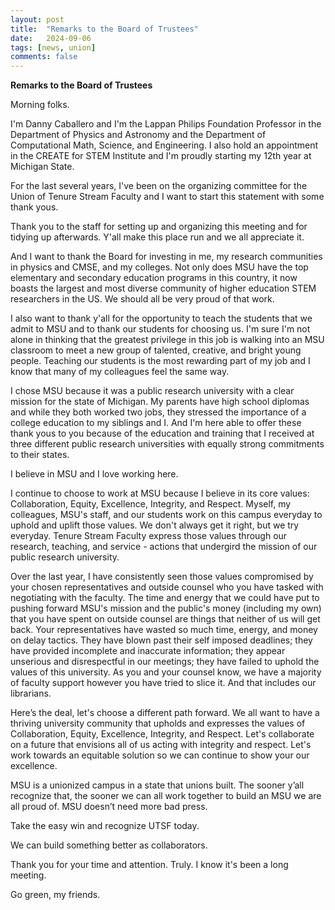 ```yaml
---
layout: post
title:  "Remarks to the Board of Trustees"
date:   2024-09-06
tags: [news, union]
comments: false
---
```


**Remarks to the Board of Trustees**

Morning folks. 

I'm Danny Caballero and I'm the Lappan Philips Foundation Professor in the Department of Physics and Astronomy and the Department of Computational Math, Science, and Engineering. I also hold an appointment in the CREATE for STEM Institute and I'm proudly starting my 12th year at Michigan State. 

For the last several years, I've been on the organizing committee for the Union of Tenure Stream Faculty and I want to start this statement with some thank yous.

Thank you to the staff for setting up and organizing this meeting and for tidying up afterwards. Y'all make this place run and we all appreciate it.

And I want to thank the Board for investing in me, my research communities in physics and CMSE, and my colleges. Not only does MSU have the top elementary and secondary education programs in this country, it now boasts the largest and most diverse community of higher education STEM researchers in the US. We should all be very proud of that work. 

I also want to thank y'all for the opportunity to teach the students that we admit to MSU and to thank our students for choosing us. I'm sure I'm not alone in thinking that the greatest privilege in this job is walking into an MSU classroom to meet a new group of talented, creative, and bright young people. Teaching our students is the most rewarding part of my job and I know that many of my colleagues feel the same way.

I chose MSU because it was a public research university with a clear mission for the state of Michigan. My parents have high school diplomas and while they both worked two jobs, they stressed the importance of a college education to my siblings and I. And I'm here able to offer these thank yous to you because of the education and training that I received at three different public research universities with equally strong commitments to their states. 

I believe in MSU and I love working here.

I continue to choose to work at MSU because I believe in its core values: Collaboration, Equity, Excellence, Integrity, and Respect. Myself, my colleagues, MSU's staff, and our students work on this campus everyday to uphold and uplift those values. We don't always get it right, but we try everyday. Tenure Stream Faculty express those values through our research, teaching, and service - actions that undergird the mission of our public research university.

Over the last year, I have consistently seen those values compromised by your chosen representatives and outside counsel who you have tasked with negotiating with the faculty. The time and energy that we could have put to pushing forward MSU's mission and the public's money (including my own) that you have spent on outside counsel are things that neither of us will get back. Your representatives have wasted so much time, energy, and money on delay tactics. They have blown past their self imposed deadlines; they have provided incomplete and inaccurate information; they appear unserious and disrespectful in our meetings; they have failed to uphold the values of this university. As you and your counsel know, we have a majority of faculty support however you have tried to slice it. And that includes our librarians. 

Here’s the deal, let's choose a different path forward. We all want to have a thriving university community that upholds and expresses the values of Collaboration, Equity, Excellence, Integrity, and Respect. Let's collaborate on a future that envisions all of us acting with integrity and respect. Let's work towards an equitable solution so we can continue to show your our excellence. 

MSU is a unionized campus in a state that unions built. The sooner y’all recognize that, the sooner we can all work together to build an MSU we are all proud of. MSU doesn’t need more bad press.

Take the easy win and recognize UTSF today. 

We can build something better as collaborators. 

Thank you for your time and attention. Truly. I know it's been a long meeting.

Go green, my friends.